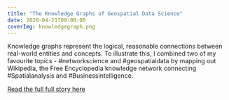 ```yaml
---
title: "The Knowledge Graphs of Geospatial Data Science"
date: 2020-04-21T00:00:00
coverImg: knowledgegraph.png
---
```


Knowledge graphs represent the logical, reasonable connections between real-world entities and concepts. To illustrate this, I combined two of my favourite topics - #networkscience and #geospatialdata by mapping out Wikipedia, the Free Encyclopedia knowledge network connecting #Spatialanalysis and #Businessintelligence.

<!--more-->


[Read the full full story here](https://www.linkedin.com/feed/update/urn:li:activity:7053668605611114496/ )
